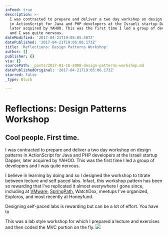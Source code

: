```yaml
---
inFeed: true
description: >-
  I was contracted to prepare and deliver a two day workshop on design patterns
  in ActionScript for Java and PHP developers at the Israeli startup Dapper,
  later acquired by YAHOO. This was the first time I led a group of developers
  and I was quite nervous.
dateModified: '2017-04-21T19:05:05.587Z'
datePublished: '2017-04-21T19:05:06.173Z'
title: 'Reflections: Design Patterns Workshop'
author: []
publisher: {}
via: {}
sourcePath: _posts/2017-01-16-2008-design-patterns-workshop.md
datePublishedOriginal: '2017-04-21T19:05:06.173Z'
starred: false
_type: Blurb

---
```

# Reflections: Design Patterns Workshop

## Cool people. First time.

I was contracted to prepare and deliver a two day workshop on design patterns in ActionScript for Java and PHP developers at the Israeli startup Dapper, later acquired by YAHOO. This was the first time I led a group of developers and I was quite nervous.

I believe in learning by doing and so I designed the workshop to titrate between lecture and self paced labs. Infact, this workshop pattern has been so rewarding that I've replicated it almost everywhere I gone since, including at [VMware][0], [SpringPath][1], WatchDox, meetups I've organized, Exploros, and most recently at Honeyfund.

Designing self-paced labs is rewarding but can be a lot of effort. You have to

This was a lab style workshop for which I prepared a lecture and exercises and then coded the MVC portion on the fly.
![](https://the-grid-user-content.s3-us-west-2.amazonaws.com/76784836-48e7-4068-b5d2-f7404dd7d0ed.jpg)

[0]: http://vmware.com/
[1]: http://www.springpathinc.com/